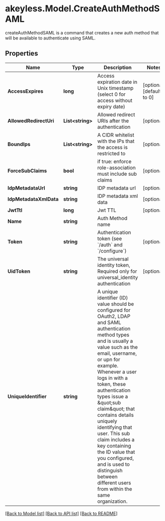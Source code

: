 # akeyless.Model.CreateAuthMethodSAML
createAuthMethodSAML is a command that creates a new auth method that will be available to authenticate using SAML.

## Properties

Name | Type | Description | Notes
------------ | ------------- | ------------- | -------------
**AccessExpires** | **long** | Access expiration date in Unix timestamp (select 0 for access without expiry date) | [optional] [default to 0]
**AllowedRedirectUri** | **List&lt;string&gt;** | Allowed redirect URIs after the authentication | [optional] 
**BoundIps** | **List&lt;string&gt;** | A CIDR whitelist with the IPs that the access is restricted to | [optional] 
**ForceSubClaims** | **bool** | if true: enforce role-association must include sub claims | [optional] 
**IdpMetadataUrl** | **string** | IDP metadata url | [optional] 
**IdpMetadataXmlData** | **string** | IDP metadata xml data | [optional] 
**JwtTtl** | **long** | Jwt TTL | [optional] 
**Name** | **string** | Auth Method name | 
**Token** | **string** | Authentication token (see &#x60;/auth&#x60; and &#x60;/configure&#x60;) | [optional] 
**UidToken** | **string** | The universal identity token, Required only for universal_identity authentication | [optional] 
**UniqueIdentifier** | **string** | A unique identifier (ID) value should be configured for OAuth2, LDAP and SAML authentication method types and is usually a value such as the email, username, or upn for example. Whenever a user logs in with a token, these authentication types issue a \&quot;sub claim\&quot; that contains details uniquely identifying that user. This sub claim includes a key containing the ID value that you configured, and is used to distinguish between different users from within the same organization. | 

[[Back to Model list]](../README.md#documentation-for-models) [[Back to API list]](../README.md#documentation-for-api-endpoints) [[Back to README]](../README.md)

